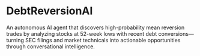 # DebtReversionAI
An autonomous AI agent that discovers high-probability mean reversion trades by analyzing stocks at 52-week lows with recent debt conversions—turning SEC filings and market technicals into actionable opportunities through conversational intelligence.
